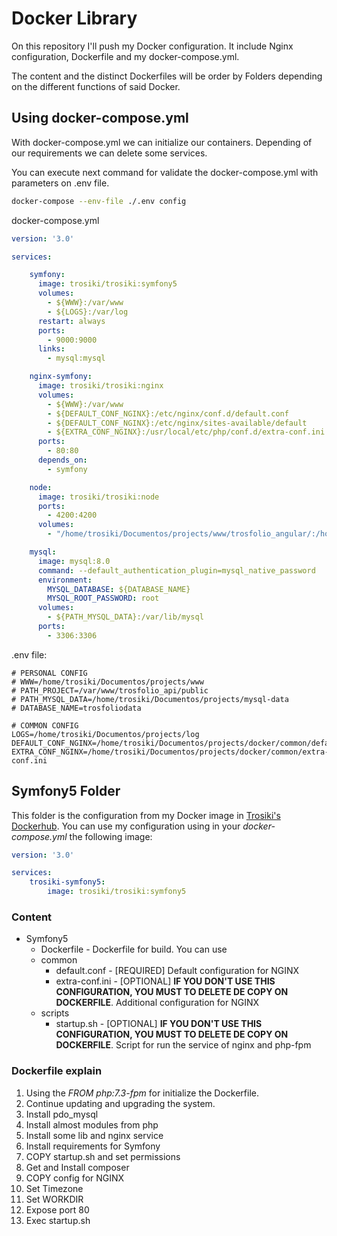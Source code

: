 # Docker Library

On this repository I'll push my Docker configuration. It include Nginx configuration, Dockerfile and my docker-compose.yml.

The content and the distinct Dockerfiles will be order by Folders depending on the different functions of said Docker.
## Using docker-compose.yml
With docker-compose.yml we can initialize our containers. Depending of our requirements we can delete some services.

You can execute next command for validate the docker-compose.yml with parameters on .env file.
```bash
docker-compose --env-file ./.env config
```

docker-compose.yml
```yml
version: '3.0'

services:

    symfony:
      image: trosiki/trosiki:symfony5
      volumes:
        - ${WWW}:/var/www
        - ${LOGS}:/var/log
      restart: always
      ports:
        - 9000:9000
      links:
        - mysql:mysql

    nginx-symfony:
      image: trosiki/trosiki:nginx
      volumes:
        - ${WWW}:/var/www
        - ${DEFAULT_CONF_NGINX}:/etc/nginx/conf.d/default.conf
        - ${DEFAULT_CONF_NGINX}:/etc/nginx/sites-available/default
        - ${EXTRA_CONF_NGINX}:/usr/local/etc/php/conf.d/extra-conf.ini
      ports:
        - 80:80
      depends_on:
        - symfony

    node:
      image: trosiki/trosiki:node
      ports:
        - 4200:4200
      volumes:
        - "/home/trosiki/Documentos/projects/www/trosfolio_angular/:/home/node/app/"

    mysql:
      image: mysql:8.0
      command: --default_authentication_plugin=mysql_native_password
      environment:
        MYSQL_DATABASE: ${DATABASE_NAME}
        MYSQL_ROOT_PASSWORD: root
      volumes:
        - ${PATH_MYSQL_DATA}:/var/lib/mysql
      ports:
        - 3306:3306
```

.env file:
```
# PERSONAL CONFIG
# WWW=/home/trosiki/Documentos/projects/www
# PATH_PROJECT=/var/www/trosfolio_api/public
# PATH_MYSQL_DATA=/home/trosiki/Documentos/projects/mysql-data
# DATABASE_NAME=trosfoliodata

# COMMON CONFIG
LOGS=/home/trosiki/Documentos/projects/log
DEFAULT_CONF_NGINX=/home/trosiki/Documentos/projects/docker/common/default.conf
EXTRA_CONF_NGINX=/home/trosiki/Documentos/projects/docker/common/extra-conf.ini
```
## Symfony5 Folder
This folder is the configuration from my Docker image in [Trosiki's Dockerhub](https://hub.docker.com/repository/docker/trosiki/trosiki/tags?page=1&ordering=last_updated).
You can use my configuration using in your *docker-compose.yml* the following image:
```yml
version: '3.0'

services:
    trosiki-symfony5:
        image: trosiki/trosiki:symfony5
```
### Content
* Symfony5
    * Dockerfile            - Dockerfile for build. You can use
    * common
        * default.conf      - [REQUIRED] Default configuration for NGINX
        * extra-conf.ini    - [OPTIONAL] **IF YOU DON'T USE THIS CONFIGURATION, YOU MUST TO DELETE DE COPY ON DOCKERFILE**. Additional configuration for NGINX
    * scripts
        * startup.sh        - [OPTIONAL] **IF YOU DON'T USE THIS CONFIGURATION, YOU MUST TO DELETE DE COPY ON DOCKERFILE**. Script for run the service of nginx and php-fpm
### Dockerfile explain
1. Using the *FROM php:7.3-fpm* for initialize the Dockerfile.
2. Continue updating and upgrading the system.
3. Install pdo_mysql
4. Install almost modules from php
5. Install some lib and nginx service
6. Install requirements for Symfony
7. COPY startup.sh and set permissions
8. Get and Install composer
9. COPY config for NGINX
10. Set Timezone
11. Set WORKDIR
12. Expose port 80
13. Exec startup.sh
